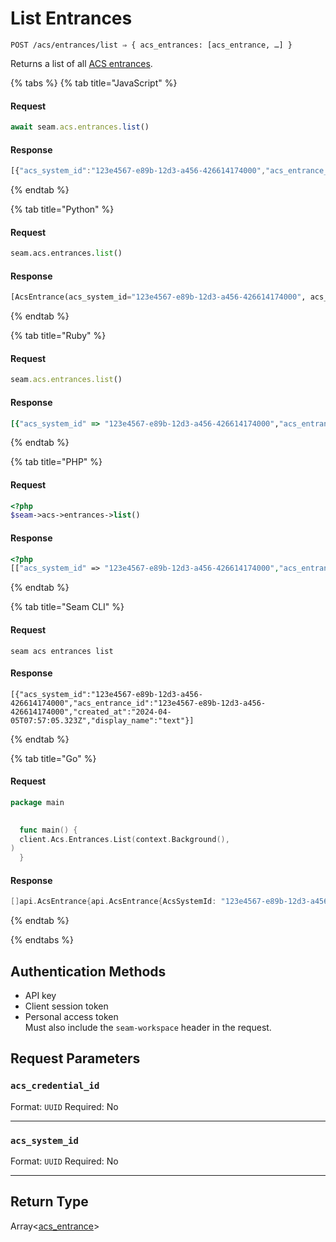 # List Entrances

```
POST /acs/entrances/list ⇒ { acs_entrances: [acs_entrance, …] }
```

Returns a list of all [ACS entrances](../../../capability-guides/access-systems/retrieving-entrance-details.md).

{% tabs %}
{% tab title="JavaScript" %}
#### Request

```javascript
await seam.acs.entrances.list()
```

#### Response

```javascript
[{"acs_system_id":"123e4567-e89b-12d3-a456-426614174000","acs_entrance_id":"123e4567-e89b-12d3-a456-426614174000","created_at":"2024-04-05T07:57:05.323Z","display_name":"text"}]
```
{% endtab %}

{% tab title="Python" %}
#### Request

```python
seam.acs.entrances.list()
```

#### Response

```python
[AcsEntrance(acs_system_id="123e4567-e89b-12d3-a456-426614174000", acs_entrance_id="123e4567-e89b-12d3-a456-426614174000", created_at="2024-04-05T07:57:05.323Z", display_name="text")]
```
{% endtab %}

{% tab title="Ruby" %}
#### Request

```ruby
seam.acs.entrances.list()
```

#### Response

```ruby
[{"acs_system_id" => "123e4567-e89b-12d3-a456-426614174000","acs_entrance_id" => "123e4567-e89b-12d3-a456-426614174000","created_at" => "2024-04-05T07:57:05.323Z","display_name" => "text"}]
```
{% endtab %}

{% tab title="PHP" %}
#### Request

```php
<?php
$seam->acs->entrances->list()
```

#### Response

```php
<?php
[["acs_system_id" => "123e4567-e89b-12d3-a456-426614174000","acs_entrance_id" => "123e4567-e89b-12d3-a456-426614174000","created_at" => "2024-04-05T07:57:05.323Z","display_name" => "text"]]
```
{% endtab %}

{% tab title="Seam CLI" %}
#### Request

```seam_cli
seam acs entrances list 
```

#### Response

```seam_cli
[{"acs_system_id":"123e4567-e89b-12d3-a456-426614174000","acs_entrance_id":"123e4567-e89b-12d3-a456-426614174000","created_at":"2024-04-05T07:57:05.323Z","display_name":"text"}]
```
{% endtab %}

{% tab title="Go" %}
#### Request

```go
package main
  

  func main() {
  client.Acs.Entrances.List(context.Background(),
)
  }
```

#### Response

```go
[]api.AcsEntrance{api.AcsEntrance{AcsSystemId: "123e4567-e89b-12d3-a456-426614174000", AcsEntranceId: "123e4567-e89b-12d3-a456-426614174000", CreatedAt: "2024-04-05T07:57:05.323Z", DisplayName: "text"}}
```
{% endtab %}

{% endtabs %}

## Authentication Methods

- API key
- Client session token
- Personal access token
  <br>Must also include the `seam-workspace` header in the request.

## Request Parameters

### `acs_credential_id`

Format: `UUID`
Required: No

***

### `acs_system_id`

Format: `UUID`
Required: No

***

## Return Type

Array<[acs\_entrance](./)>
